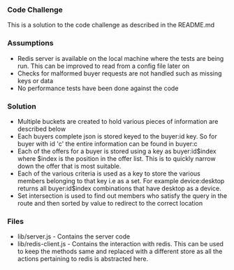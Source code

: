 ### Code Challenge

This is a solution to the code challenge as described in the README.md

### Assumptions

* Redis server is available on the local machine where the tests are
  being run. This can be improved to read from a config file later on
* Checks for malformed buyer requests are not handled such as missing
  keys or data
* No performance tests have been done against the code

### Solution

* Multiple buckets are created to hold various pieces of information are
  described below
* Each buyers complete json is stored keyed to the buyer:id key. So for
  buyer with id 'c' the entire information can be found in buyer:c
* Each of the offers for a buyer is stored using a key as buyer:id$index
  where $index is the position in the offer list. This is to quickly
narrow down the offer that is most suitable. 
* Each of the various criteria is used as a key to store the various
  members belonging to that key i.e as a set. For example device:desktop
returns all buyer:id$index combinations that have desktop as a device. 
* Set intersection is used to find out members who satisfy the query in
  the route and then sorted by value to redirect to the correct location

### Files

* lib/server.js - Contains the server code
* lib/redis-client.js - Contains the interaction with redis. This can be
  used to keep the methods same and replaced with a different store as
all the actions pertaining to redis is abstracted here.
